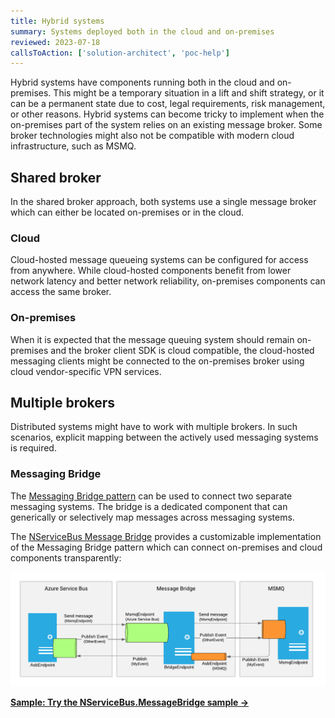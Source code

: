 ```yaml
---
title: Hybrid systems
summary: Systems deployed both in the cloud and on-premises
reviewed: 2023-07-18
callsToAction: ['solution-architect', 'poc-help']
---
```


Hybrid systems have components running both in the cloud and on-premises. This might be a temporary situation in a lift and shift strategy, or it can be a permanent state due to cost, legal requirements, risk management, or other reasons. Hybrid systems can become tricky to implement when the on-premises part of the system relies on an existing message broker. Some broker technologies might also not be compatible with modern cloud infrastructure, such as MSMQ.

## Shared broker

In the shared broker approach, both systems use a single message broker which can either be located on-premises or in the cloud.

### Cloud

Cloud-hosted message queueing systems can be configured for access from anywhere. While cloud-hosted components benefit from lower network latency and better network reliability, on-premises components can access the same broker.

### On-premises

When it is expected that the message queuing system should remain on-premises and the broker client SDK is cloud compatible, the cloud-hosted messaging clients might be connected to the on-premises broker using cloud vendor-specific VPN services.

## Multiple brokers

Distributed systems might have to work with multiple brokers. In such scenarios, explicit mapping between the actively used messaging systems is required.

### Messaging Bridge

The [Messaging Bridge pattern](https://www.enterpriseintegrationpatterns.com/patterns/messaging/MessagingBridge.html) can be used to connect two separate messaging systems. The bridge is a dedicated component that can generically or selectively map messages across messaging systems.

The [NServiceBus Message Bridge](/nservicebus/bridge/) provides a customizable implementation of the Messaging Bridge pattern which can connect on-premises and cloud components transparently:

![](/samples/bridge/azure-service-bus-msmq-bridge/msmq-to-azure-service-bus-transport-bridge-sample.png)

[**Sample: Try the NServiceBus.MessageBridge sample →**](/samples/bridge/simple/)
